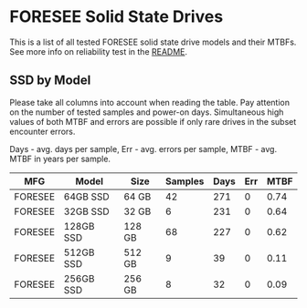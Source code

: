 FORESEE Solid State Drives
==========================

This is a list of all tested FORESEE solid state drive models and their MTBFs. See
more info on reliability test in the [README](https://github.com/bsdhw/SMART).

SSD by Model
------------

Please take all columns into account when reading the table. Pay attention on the
number of tested samples and power-on days. Simultaneous high values of both MTBF
and errors are possible if only rare drives in the subset encounter errors.

Days - avg. days per sample,
Err  - avg. errors per sample,
MTBF - avg. MTBF in years per sample.

| MFG       | Model              | Size   | Samples | Days  | Err   | MTBF |
|-----------|--------------------|--------|---------|-------|-------|------|
| FORESEE   | 64GB SSD           | 64 GB  | 42      | 271   | 0     | 0.74   |
| FORESEE   | 32GB SSD           | 32 GB  | 6       | 231   | 0     | 0.64   |
| FORESEE   | 128GB SSD          | 128 GB | 68      | 227   | 0     | 0.62   |
| FORESEE   | 512GB SSD          | 512 GB | 9       | 39    | 0     | 0.11   |
| FORESEE   | 256GB SSD          | 256 GB | 8       | 32    | 0     | 0.09   |
